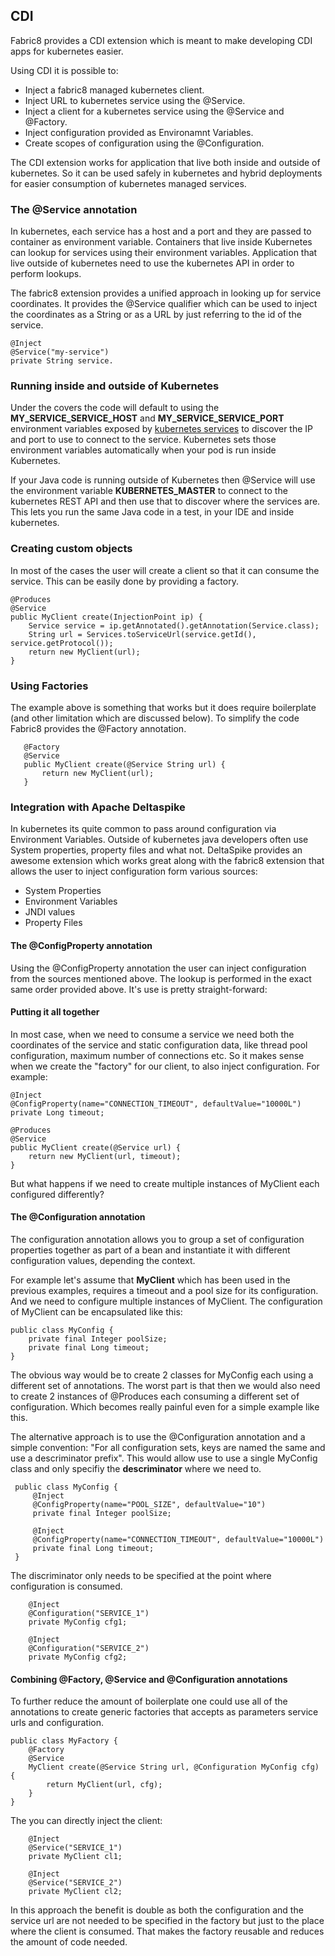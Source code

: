 ## CDI

Fabric8 provides a CDI extension which is meant to make developing CDI apps for kubernetes easier.

Using CDI it is possible to:

* Inject a fabric8 managed kubernetes client.
* Inject URL to kubernetes service using the @Service.
* Inject a client for a kubernetes service using the @Service and @Factory.
* Inject configuration provided as Environamnt Variables.
* Create scopes of configuration using the @Configuration.

The CDI extension works for application that live both inside and outside of kubernetes. So it can be used safely in kubernetes and hybrid deployments for easier consumption of kubernetes managed services.

### The @Service annotation
In kubernetes, each service has a host and a port and they are passed to container as environment variable. Containers that live inside Kubernetes
can lookup for services using their environment variables. Application that live outside of kubernetes need to use the kubernetes API in order to perform lookups.

The fabric8 extension provides a unified approach in looking up for service coordinates. It provides the @Service qualifier which can be used to inject the coordinates as a String or as a URL by just referring to the id of the service.

    @Inject
    @Service("my-service")
    private String service.

### Running inside and outside of Kubernetes

Under the covers the code will default to using the **MY_SERVICE_SERVICE_HOST** and **MY_SERVICE_SERVICE_PORT** environment variables exposed by [kubernetes services](services.html) to discover the IP and port to use to connect to the service. Kubernetes sets those environment variables automatically when your pod is run inside Kubernetes.

If your Java code is running outside of Kubernetes then @Service will use the environment variable **KUBERNETES_MASTER** to connect to the kubernetes REST API and then use that to discover where the services are. This lets you run the same Java code in a test, in your IDE and inside kubernetes.

### Creating custom objects
In most of the cases the user will create a client so that it can consume the service. This can be easily done by providing a factory.
   
    @Produces
    @Service
    public MyClient create(InjectionPoint ip) {
        Service service = ip.getAnnotated().getAnnotation(Service.class);
        String url = Services.toServiceUrl(service.getId(), service.getProtocol());
        return new MyClient(url);
    }

### Using Factories
The example above is something that works but it does require boilerplate (and other limitation which are discussed below).
To simplify the code Fabric8 provides the @Factory annotation.
   
       @Factory
       @Service
       public MyClient create(@Service String url) {
           return new MyClient(url);
       }


### Integration with Apache Deltaspike
In kubernetes its quite common to pass around configuration via Environment Variables. Outside of kubernetes java developers often use System properties, property files and what not.
DeltaSpike provides an awesome extension which works great along with the fabric8 extension that allows the user to inject configuration form various sources:

* System Properties
* Environment Variables
* JNDI values
* Property Files

#### The @ConfigProperty annotation
Using the @ConfigProperty annotation the user can inject configuration from the sources mentioned above. The lookup is performed in the exact same order provided above.
It's use is pretty straight-forward:



#### Putting it all together
In most case, when we need to consume a service we need both the coordinates of the service and static configuration data, like thread pool configuration, maximum number of connections etc.
So it makes sense when we create the "factory" for our client, to also inject configuration. For example:


    @Inject
    @ConfigProperty(name="CONNECTION_TIMEOUT", defaultValue="10000L")
    private Long timeout; 
   
    @Produces
    @Service
    public MyClient create(@Service url) {
        return new MyClient(url, timeout);
    }

But what happens if we need  to create multiple instances of MyClient each configured differently?

#### The @Configuration annotation
The configuration annotation allows you to group a set of configuration properties together as part of a bean and instantiate it with different configuration values, depending the context.

For example let's assume that **MyClient** which has been used in the previous examples, requires a timeout and a pool size for its configuration. And we need to configure multiple instances of MyClient.
The configuration of MyClient can be encapsulated like this:

    public class MyConfig {
        private final Integer poolSize;
        private final Long timeout;
    }
        
The obvious way would be to create 2 classes for MyConfig each using a different set of annotations. The worst part is that then we would also need to create 2 instances of @Produces each consuming a different set of configuration. Which becomes really painful even for a simple example like this.

The alternative approach is to use the @Configuration annotation and a simple convention: "For all configuration sets, keys are named the same and use a descriminator prefix". This would allow use to use a single MyConfig class and only specifiy the **descriminator** where we need to.
     
     public class MyConfig {
         @Inject
         @ConfigProperty(name="POOL_SIZE", defaultValue="10")         
         private final Integer poolSize;
         
         @Inject
         @ConfigProperty(name="CONNECTION_TIMEOUT", defaultValue="10000L")
         private final Long timeout;
     }


The discriminator only needs to be specified at the point where configuration is consumed.

        @Inject
        @Configuration("SERVICE_1")
        private MyConfig cfg1;
        
        @Inject
        @Configuration("SERVICE_2")
        private MyConfig cfg2;
                
                
#### Combining @Factory, @Service and @Configuration annotations
To further reduce the amount of boilerplate one could use all of the annotations to create generic factories that accepts as parameters service urls and configuration.
              
    public class MyFactory {
        @Factory
        @Service
        MyClient create(@Service String url, @Configuration MyConfig cfg) {
            return MyClient(url, cfg);  
        }
    }
    
The you can directly inject the client:
    
        @Inject
        @Service("SERVICE_1")
        private MyClient cl1;
        
        @Inject
        @Service("SERVICE_2")
        private MyClient cl2;        
        
In this approach the benefit is double as both the configuration and the service url are not needed to be specified in the factory but just to the place where the client is consumed. That makes the factory reusable and reduces the amount of code needed.